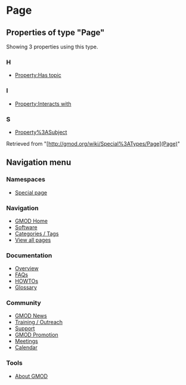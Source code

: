 



<span id="top"></span>




# <span dir="auto">Page</span>






<span id="SMWResults"></span>



## Properties of type "Page"

Showing 3 properties using this type.

### H

- [Property:Has topic](../Property%3AHas_topic "Property:Has topic")

### I

- [Property:Interacts
  with](../Property%3AInteracts_with "Property:Interacts with")

### S

- [Property%3ASubject](../Property%3ASubject "Property%3ASubject")




Retrieved from "[http://gmod.org/wiki/Special%3ATypes/Page](Page)"





## Navigation menu



### Namespaces

- <span id="ca-nstab-special">[Special
  page](Page "This is a special page, you cannot edit the page itself")</span>




<a href="../Main_Page"
style="background-image: url(../../images/GMOD-cogs.png);"
title="Visit the main page"></a>


### Navigation



- <span id="n-GMOD-Home">[GMOD Home](../Main_Page)</span>
- <span id="n-Software">[Software](../GMOD_Components)</span>
- <span id="n-Categories-.2F-Tags">[Categories /
  Tags](../Categories)</span>
- <span id="n-View-all-pages">[View all
  pages](../Special:AllPages)</span>




### Documentation



- <span id="n-Overview">[Overview](../Overview)</span>
- <span id="n-FAQs">[FAQs](../Category%3AFAQ)</span>
- <span id="n-HOWTOs">[HOWTOs](../Category%3AHOWTO)</span>
- <span id="n-Glossary">[Glossary](../Glossary)</span>




### Community



- <span id="n-GMOD-News">[GMOD News](../GMOD_News)</span>
- <span id="n-Training-.2F-Outreach">[Training /
  Outreach](../Training_and_Outreach)</span>
- <span id="n-Support">[Support](../Support)</span>
- <span id="n-GMOD-Promotion">[GMOD Promotion](../GMOD_Promotion)</span>
- <span id="n-Meetings">[Meetings](../Meetings)</span>
- <span id="n-Calendar">[Calendar](../Calendar)</span>




### Tools






- <span id="footer-places-about">[About
  GMOD](../GMOD%3AAbout "GMOD%3AAbout")</span>

<!-- -->




